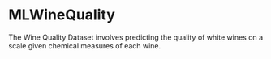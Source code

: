 # MLWineQuality
The Wine Quality Dataset involves predicting the quality of white wines on a scale given chemical measures of each wine.
